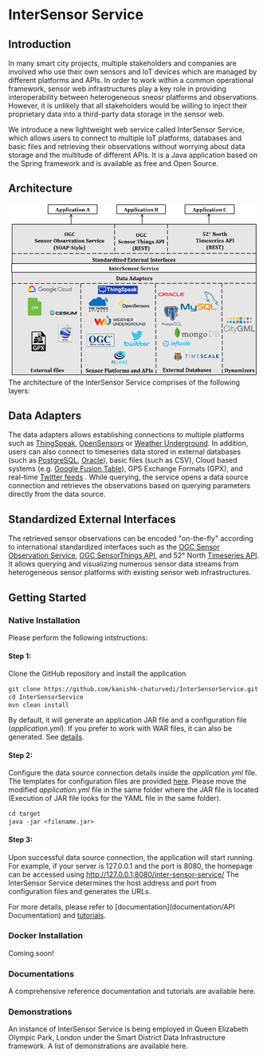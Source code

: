 # InterSensor Service

## Introduction
In many smart city projects, multiple stakeholders and companies are involved who use their own sensors and IoT devices which are managed by different platforms and APIs. In order to work within a common operational framework, sensor web infrastructures play a key role in providing interoperability between heterogeneous sneosr platforms and observations. However, it is unlikely that all stakeholders would be willing to inject their proprietary data into a third-party data storage in the sensor web.

We introduce a new lightweight web service called InterSensor Service, which allows users to connect to multiple IoT platforms, databases and basic files and retrieving their observations without worrying about data storage and the multitude of different APIs.  It is a Java application based on the Spring framework and is available as free and Open Source.

## Architecture
![Alt text](theme/img/Architecture.png?raw=true "Architecture")
The architecture of the InterSensor Service comprises of the following layers:
## Data Adapters
The data adapters allows establishing connections to multiple platforms such as [ThingSpeak](https://thingspeak.com/), [OpenSensors](https://www.opensensors.com/) or [Weather Underground](https://www.wunderground.com/). In addition, users can also connect to timeseries data stored in external databases (such as [PostgreSQL](https://www.postgresql.org/), [Oracle](https://www.oracle.com/index.html)), basic files (such as CSV), Cloud based systems (e.g. [Google Fusion Table](https://developers.google.com/fusiontables/)), GPS Exchange Formats (GPX), and real-time [Twitter feeds](https://developer.twitter.com/en/docs.html) . While querying, the service opens a data source connection and retrieves the observations based on querying parameters directly from the data source. 
## Standardized External Interfaces
The retrieved sensor observations can be encoded "on-the-fly" according to international standardized interfaces such as the [OGC Sensor Observation Service](http://www.opengeospatial.org/standards/sos), [OGC SensorThings API](http://www.opengeospatial.org/standards/sensorthings), and 52° North [Timeseries API](http://sensorweb.demo.52north.org/sensorwebclient-webapp-stable/api-doc/index.html). It allows querying and visualizing numerous sensor data streams from heterogeneous sensor platforms with existing sensor web infrastructures. 

## Getting Started
### Native Installation
Please perform the following intstructions:
#### Step 1:
Clone the GitHub repository and install the application
```
git clone https://github.com/kanishk-chaturvedi/InterSensorService.git
cd InterSensorService
mvn clean install
```
By default, it will generate an application JAR file and a configuration file (*application.yml*). If you prefer to work with WAR files, it can also be generated. See [details](https://docs.spring.io/spring-boot/docs/current/reference/htmlsingle/#build-tool-plugins-maven-packaging).

#### Step 2:
Configure the data source connection details inside the *application.yml* file. The templates for configuration files are provided [here](yamlTemplates).
Please move the modified *application.yml* file in the same folder where the JAR file is located (Execution of JAR file looks for the YAML file in the same folder).
```
cd target
java -jar <filename.jar>
```
#### Step 3:
Upon successful data source connection, the application will start running. For example, if your server is 127.0.0.1 and the port is 8080, the homepage can be accessed using http://127.0.0.1:8080/inter-sensor-service/
The InterSensor Service determines the host address and port from configuration files and generates the URLs. 

For more details, please refer to [documentation](documentation/API Documentation) and [tutorials](documentation/Tutorials).

### Docker Installation
Coming soon!

### Documentations
A comprehensive reference documentation and tutorials are available here. 

### Demonstrations
An instance of InterSensor Service is being employed in Queen Elizabeth Olympic Park, London under the Smart District Data Infrastructure framework. A list of demonstrations are available here.
